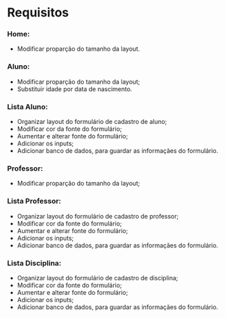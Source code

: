 # Requisitos

### Home:
  * Modificar proparção do tamanho da layout.
    
 ### Aluno:
  * Modificar proparção do tamanho da layout;
  * Substituir idade por data de nascimento.

 ### Lista Aluno:
  * Organizar layout  do formulário de cadastro de aluno;
  * Modificar cor da fonte do formulário;
  * Aumentar e alterar fonte do formulário;
  * Adicionar os inputs;
  * Adicionar banco de dados, para guardar as informaçães do formulário.

 ### Professor:
  * Modificar proparção do tamanho da layout;

  ### Lista Professor:
  * Organizar layout  do formulário de cadastro de professor;
  * Modificar cor da fonte do formulário;
  * Aumentar e alterar fonte do formulário;
  * Adicionar os inputs;
  * Adicionar banco de dados, para guardar as informaçães do formulário.

 ### Lista Disciplina:
  * Organizar layout  do formulário de cadastro de disciplina;
  * Modificar cor da fonte do formulário;
  * Aumentar e alterar fonte do formulário;
  * Adicionar os inputs;
  * Adicionar banco de dados, para guardar as informaçães do formulário.
    
  
  


  
  

  
